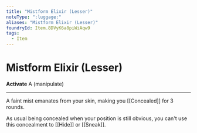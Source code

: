 ```yaml
---
title: "Mistform Elixir (Lesser)"
noteType: ":luggage:"
aliases: "Mistform Elixir (Lesser)"
foundryId: Item.8DVyK6a8piWiAqw9
tags:
  - Item
---
```


# Mistform Elixir (Lesser)

**Activate** A (manipulate)

* * *

A faint mist emanates from your skin, making you [[Concealed]] for 3 rounds.

As usual being concealed when your position is still obvious, you can't use this concealment to [[Hide]] or [[Sneak]].

